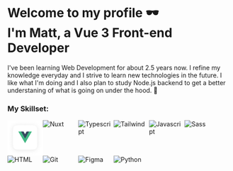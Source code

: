 # Welcome to my profile 🕶️ <br> I'm Matt, a Vue 3 Front-end Developer

I've been learning Web Development for about 2.5 years now.
I refine my knowledge everyday and I strive to learn new technologies in the future.
I like what I'm doing and I also plan to study Node.js backend
to get a better understaning of what is going on under the hood. 🔧

### My Skillset:
<div style="display: flex; flex-wrap: wrap">
  <img src="./vue.png" alt="Vue" width="80" height="80" />
  <img src="./nuxt.svg" alt="Nuxt" width="80" height="80" />
  <img src="./typescript.svg" alt="Typescript" width="80" height="80" />
  <img src="./tailwind.svg" alt="Tailwind" width="80" height="80" />
  <img src="./js.svg" alt="Javascript" width="80" height="80" />
  <img src="./sass.svg" alt="Sass" width="80" height="80" />
  <img src="./html5.svg" alt="HTML" width="80" height="80" />
  <img src="./git.svg" alt="Git" width="80" height="80" />
  <img src="./figma.svg" alt="Figma" width="80" height="80" />
  <img src="./python.svg" alt="Python" width="80" height="80" />
</div>


